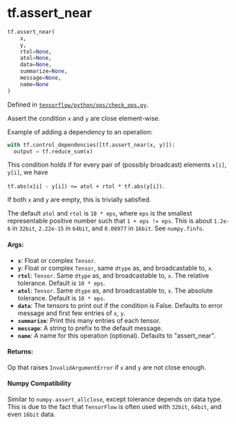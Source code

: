 <div itemscope itemtype="http://developers.google.com/ReferenceObject">
<meta itemprop="name" content="tf.assert_near" />
<meta itemprop="path" content="Stable" />
</div>

# tf.assert_near

``` python
tf.assert_near(
    x,
    y,
    rtol=None,
    atol=None,
    data=None,
    summarize=None,
    message=None,
    name=None
)
```



Defined in [`tensorflow/python/ops/check_ops.py`](https://www.tensorflow.org/code/tensorflow/python/ops/check_ops.py).

Assert the condition `x` and `y` are close element-wise.

Example of adding a dependency to an operation:

```python
with tf.control_dependencies([tf.assert_near(x, y)]):
  output = tf.reduce_sum(x)
```

This condition holds if for every pair of (possibly broadcast) elements
`x[i]`, `y[i]`, we have

```tf.abs(x[i] - y[i]) <= atol + rtol * tf.abs(y[i])```.

If both `x` and `y` are empty, this is trivially satisfied.

The default `atol` and `rtol` is `10 * eps`, where `eps` is the smallest
representable positive number such that `1 + eps != eps`.  This is about
`1.2e-6` in `32bit`, `2.22e-15` in `64bit`, and `0.00977` in `16bit`.
See `numpy.finfo`.

#### Args:

* <b>`x`</b>:  Float or complex `Tensor`.
* <b>`y`</b>:  Float or complex `Tensor`, same `dtype` as, and broadcastable to, `x`.
* <b>`rtol`</b>:  `Tensor`.  Same `dtype` as, and broadcastable to, `x`.
    The relative tolerance.  Default is `10 * eps`.
* <b>`atol`</b>:  `Tensor`.  Same `dtype` as, and broadcastable to, `x`.
    The absolute tolerance.  Default is `10 * eps`.
* <b>`data`</b>:  The tensors to print out if the condition is False.  Defaults to
    error message and first few entries of `x`, `y`.
* <b>`summarize`</b>: Print this many entries of each tensor.
* <b>`message`</b>: A string to prefix to the default message.
* <b>`name`</b>: A name for this operation (optional).  Defaults to "assert_near".


#### Returns:

Op that raises `InvalidArgumentError` if `x` and `y` are not close enough.



#### Numpy Compatibility
Similar to `numpy.assert_allclose`, except tolerance depends on data type.
This is due to the fact that `TensorFlow` is often used with `32bit`, `64bit`,
and even `16bit` data.

